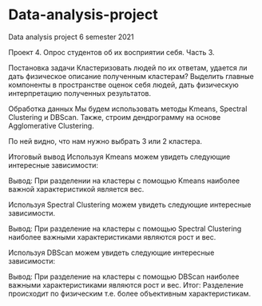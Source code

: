 # Data-analysis-project
Data analysis project 6 semester 2021

Проект 4. Опрос студентов об их восприятии себя.
Часть 3.

Постановка задачи
Кластеризовать людей по их ответам, удается ли дать физическое описание полученным кластерам? Выделить главные компоненты в пространстве оценок себя людей, дать физическую интерпретацию полученных результатов.

Обработка данных
Мы будем использовать методы Kmeans, Spectral Clustering и DBScan. Также, строим дендрограмму на основе Agglomerative Clustering.

По ней видно, что нам нужно выбрать 3 или 2 кластера.

Итоговый вывод
Используя Kmeans можем увидеть следующие интересные зависимости:

Вывод: При разделении на кластеры с помощью Kmeans наиболее важной характеристикой является вес. 

Используя Spectral Clustering можем увидеть следующие интересные зависимости.

Вывод: При разделение на кластеры с помощью Spectral Clustering наиболее важными характеристиками являются рост и вес.

Используя DBScan можем увидеть следующие интересные зависимости:

Вывод: При разделение на кластеры с помощью DBScan наиболее важными характеристиками являются рост и вес.
Итог: Разделение происходит по физическим т.е. более объективным характеристикам.
